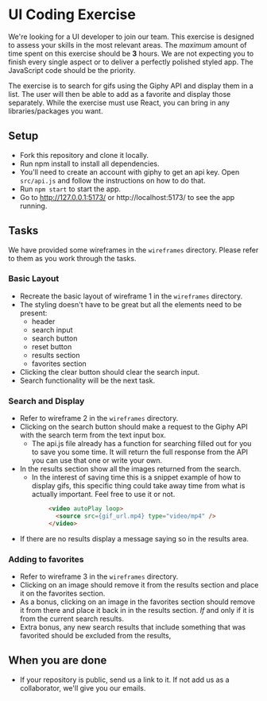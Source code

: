 # UI Coding Exercise

We're looking for a UI developer to join our team. This exercise is designed to
assess your skills in the most relevant areas. The *maximum* amount of time spent
on this exercise should be **3** hours. We are not expecting you to finish every single
aspect or to deliver a perfectly polished styled app. The JavaScript code should be 
the priority.

The exercise is to search for gifs using the Giphy API and display them in a list. The user will then be able to add
as a favorite and display those separately. While the exercise must use React, you can bring in any libraries/packages
you want.

## Setup
* Fork this repository and clone it locally.
* Run npm install to install all dependencies.
* You'll need to create an account with giphy to get an api key. Open `src/api.js` and follow the instructions on how
to do that.
* Run `npm start` to start the app.
* Go to http://127.0.0.1:5173/ or http://localhost:5173/ to see the app running.

## Tasks
We have provided some wireframes in the `wireframes` directory. Please refer to them as you work through the tasks.

### Basic Layout
* Recreate the basic layout of wireframe 1 in the `wireframes` directory.
* The styling doesn't have to be great but all the elements need to be present:
  * header
  * search input
  * search button
  * reset button
  * results section
  * favorites section
* Clicking the clear button should clear the search input.
* Search functionality will be the next task.

### Search and Display
* Refer to wireframe 2 in the `wireframes` directory.
* Clicking on the search button should make a request to the Giphy API with the
  search term from the text input box.
  * The api.js file already has a function for searching filled out for you to save you
  some time. It will return the full response from the API you can use that one or write your own.
* In the results section show all the images returned from the search.
  * In the interest of saving time this is a snippet example of how to display gifs, this specific thing
  could take away time from what is actually important. Feel free to use it or not.
  ```html
          <video autoPlay loop>
            <source src={gif_url.mp4} type="video/mp4" />
          </video>
* If there are no results display a message saying so in the results area.

### Adding to favorites
* Refer to wireframe 3 in the `wireframes` directory.
* Clicking on an image should remove it from the results section and place it on the favorites section.
* As a bonus, clicking on an image in the favorites section should remove it from there and place it back in
in the results section. *If* and only if it is from the current search results.
* Extra bonus, any new search results that include something that was favorited should be excluded from the results,

## When you are done
* If your repository is public, send us a link to it. If not add us as a collaborator,
we'll give you our emails.